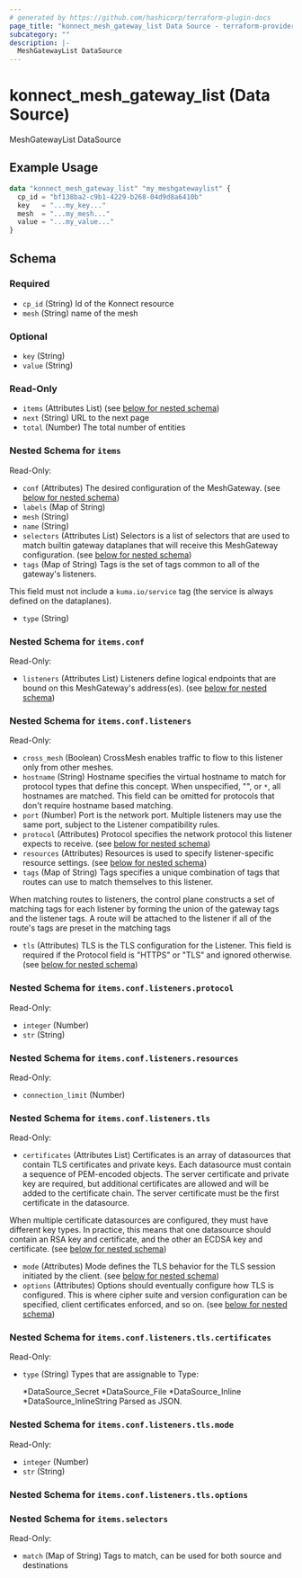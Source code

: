 ```yaml
---
# generated by https://github.com/hashicorp/terraform-plugin-docs
page_title: "konnect_mesh_gateway_list Data Source - terraform-provider-konnect"
subcategory: ""
description: |-
  MeshGatewayList DataSource
---
```


# konnect_mesh_gateway_list (Data Source)

MeshGatewayList DataSource

## Example Usage

```terraform
data "konnect_mesh_gateway_list" "my_meshgatewaylist" {
  cp_id = "bf138ba2-c9b1-4229-b268-04d9d8a6410b"
  key   = "...my_key..."
  mesh  = "...my_mesh..."
  value = "...my_value..."
}
```

<!-- schema generated by tfplugindocs -->
## Schema

### Required

- `cp_id` (String) Id of the Konnect resource
- `mesh` (String) name of the mesh

### Optional

- `key` (String)
- `value` (String)

### Read-Only

- `items` (Attributes List) (see [below for nested schema](#nestedatt--items))
- `next` (String) URL to the next page
- `total` (Number) The total number of entities

<a id="nestedatt--items"></a>
### Nested Schema for `items`

Read-Only:

- `conf` (Attributes) The desired configuration of the MeshGateway. (see [below for nested schema](#nestedatt--items--conf))
- `labels` (Map of String)
- `mesh` (String)
- `name` (String)
- `selectors` (Attributes List) Selectors is a list of selectors that are used to match builtin
gateway dataplanes that will receive this MeshGateway configuration. (see [below for nested schema](#nestedatt--items--selectors))
- `tags` (Map of String) Tags is the set of tags common to all of the gateway's listeners.

This field must not include a `kuma.io/service` tag (the service is always
defined on the dataplanes).
- `type` (String)

<a id="nestedatt--items--conf"></a>
### Nested Schema for `items.conf`

Read-Only:

- `listeners` (Attributes List) Listeners define logical endpoints that are bound on this MeshGateway's
address(es). (see [below for nested schema](#nestedatt--items--conf--listeners))

<a id="nestedatt--items--conf--listeners"></a>
### Nested Schema for `items.conf.listeners`

Read-Only:

- `cross_mesh` (Boolean) CrossMesh enables traffic to flow to this listener only from other
meshes.
- `hostname` (String) Hostname specifies the virtual hostname to match for protocol types that
define this concept. When unspecified, "", or `*`, all hostnames are
matched. This field can be omitted for protocols that don't require
hostname based matching.
- `port` (Number) Port is the network port. Multiple listeners may use the
same port, subject to the Listener compatibility rules.
- `protocol` (Attributes) Protocol specifies the network protocol this listener expects to receive. (see [below for nested schema](#nestedatt--items--conf--listeners--protocol))
- `resources` (Attributes) Resources is used to specify listener-specific resource settings. (see [below for nested schema](#nestedatt--items--conf--listeners--resources))
- `tags` (Map of String) Tags specifies a unique combination of tags that routes can use
to match themselves to this listener.

When matching routes to listeners, the control plane constructs a
set of matching tags for each listener by forming the union of the
gateway tags and the listener tags. A route will be attached to the
listener if all of the route's tags are preset in the matching tags
- `tls` (Attributes) TLS is the TLS configuration for the Listener. This field
is required if the Protocol field is "HTTPS" or "TLS" and
ignored otherwise. (see [below for nested schema](#nestedatt--items--conf--listeners--tls))

<a id="nestedatt--items--conf--listeners--protocol"></a>
### Nested Schema for `items.conf.listeners.protocol`

Read-Only:

- `integer` (Number)
- `str` (String)


<a id="nestedatt--items--conf--listeners--resources"></a>
### Nested Schema for `items.conf.listeners.resources`

Read-Only:

- `connection_limit` (Number)


<a id="nestedatt--items--conf--listeners--tls"></a>
### Nested Schema for `items.conf.listeners.tls`

Read-Only:

- `certificates` (Attributes List) Certificates is an array of datasources that contain TLS
certificates and private keys.  Each datasource must contain a
sequence of PEM-encoded objects. The server certificate and private
key are required, but additional certificates are allowed and will
be added to the certificate chain.  The server certificate must
be the first certificate in the datasource.

When multiple certificate datasources are configured, they must have
different key types. In practice, this means that one datasource
should contain an RSA key and certificate, and the other an
ECDSA key and certificate. (see [below for nested schema](#nestedatt--items--conf--listeners--tls--certificates))
- `mode` (Attributes) Mode defines the TLS behavior for the TLS session initiated
by the client. (see [below for nested schema](#nestedatt--items--conf--listeners--tls--mode))
- `options` (Attributes) Options should eventually configure how TLS is configured. This
is where cipher suite and version configuration can be specified,
client certificates enforced, and so on. (see [below for nested schema](#nestedatt--items--conf--listeners--tls--options))

<a id="nestedatt--items--conf--listeners--tls--certificates"></a>
### Nested Schema for `items.conf.listeners.tls.certificates`

Read-Only:

- `type` (String) Types that are assignable to Type:

	*DataSource_Secret
	*DataSource_File
	*DataSource_Inline
	*DataSource_InlineString
Parsed as JSON.


<a id="nestedatt--items--conf--listeners--tls--mode"></a>
### Nested Schema for `items.conf.listeners.tls.mode`

Read-Only:

- `integer` (Number)
- `str` (String)


<a id="nestedatt--items--conf--listeners--tls--options"></a>
### Nested Schema for `items.conf.listeners.tls.options`





<a id="nestedatt--items--selectors"></a>
### Nested Schema for `items.selectors`

Read-Only:

- `match` (Map of String) Tags to match, can be used for both source and destinations
